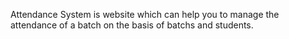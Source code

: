 Attendance System is website which can help you to manage the attendance of a batch on the basis of batchs and students.
